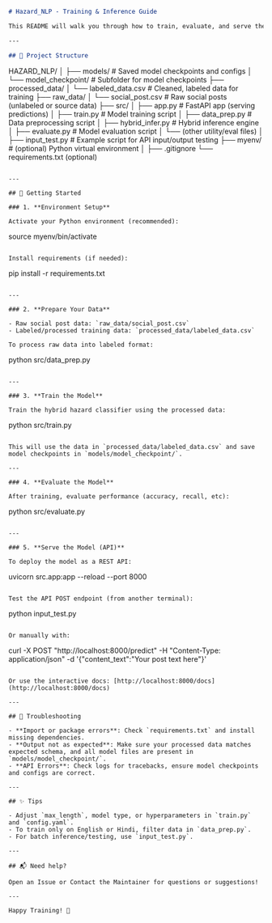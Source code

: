```markdown
# Hazard_NLP - Training & Inference Guide

This README will walk you through how to train, evaluate, and serve the hazard classification model using the provided source code and data files.

---

## 📁 Project Structure

```
HAZARD_NLP/
│
├── models/                         # Saved model checkpoints and configs
│   └── model_checkpoint/           # Subfolder for model checkpoints
├── processed_data/
│   └── labeled_data.csv            # Cleaned, labeled data for training
├── raw_data/
│   └── social_post.csv             # Raw social posts (unlabeled or source data)
├── src/
│   ├── app.py                      # FastAPI app (serving predictions)
│   ├── train.py                    # Model training script
│   ├── data_prep.py                # Data preprocessing script
│   ├── hybrid_infer.py             # Hybrid inference engine
│   ├── evaluate.py                 # Model evaluation script
│   └── (other utility/eval files)
│
├── input_test.py                   # Example script for API input/output testing
├── myenv/                          # (optional) Python virtual environment
│
├── .gitignore
└── requirements.txt (optional)
```

---

## 🚀 Getting Started

### 1. **Environment Setup**

Activate your Python environment (recommended):

```
source myenv/bin/activate
```

Install requirements (if needed):

```
pip install -r requirements.txt
```

---

### 2. **Prepare Your Data**

- Raw social post data: `raw_data/social_post.csv`
- Labeled/processed training data: `processed_data/labeled_data.csv`

To process raw data into labeled format:

```
python src/data_prep.py
```

---

### 3. **Train the Model**

Train the hybrid hazard classifier using the processed data:

```
python src/train.py
```

This will use the data in `processed_data/labeled_data.csv` and save model checkpoints in `models/model_checkpoint/`.

---

### 4. **Evaluate the Model**

After training, evaluate performance (accuracy, recall, etc):

```
python src/evaluate.py
```

---

### 5. **Serve the Model (API)**

To deploy the model as a REST API:

```
uvicorn src.app:app --reload --port 8000
```

Test the API POST endpoint (from another terminal):

```
python input_test.py
```

Or manually with:

```
curl -X POST "http://localhost:8000/predict" -H "Content-Type: application/json" -d '{"content_text":"Your post text here"}'
```

Or use the interactive docs: [http://localhost:8000/docs](http://localhost:8000/docs)

---

## 🚦 Troubleshooting

- **Import or package errors**: Check `requirements.txt` and install missing dependencies.
- **Output not as expected**: Make sure your processed data matches expected schema, and all model files are present in `models/model_checkpoint/`.
- **API Errors**: Check logs for tracebacks, ensure model checkpoints and configs are correct.

---

## ✨ Tips

- Adjust `max_length`, model type, or hyperparameters in `train.py` and `config.yaml`.
- To train only on English or Hindi, filter data in `data_prep.py`.
- For batch inference/testing, use `input_test.py`.

---

## 📬 Need help?

Open an Issue or Contact the Maintainer for questions or suggestions!

---

Happy Training! 🚀
```
```markdown
